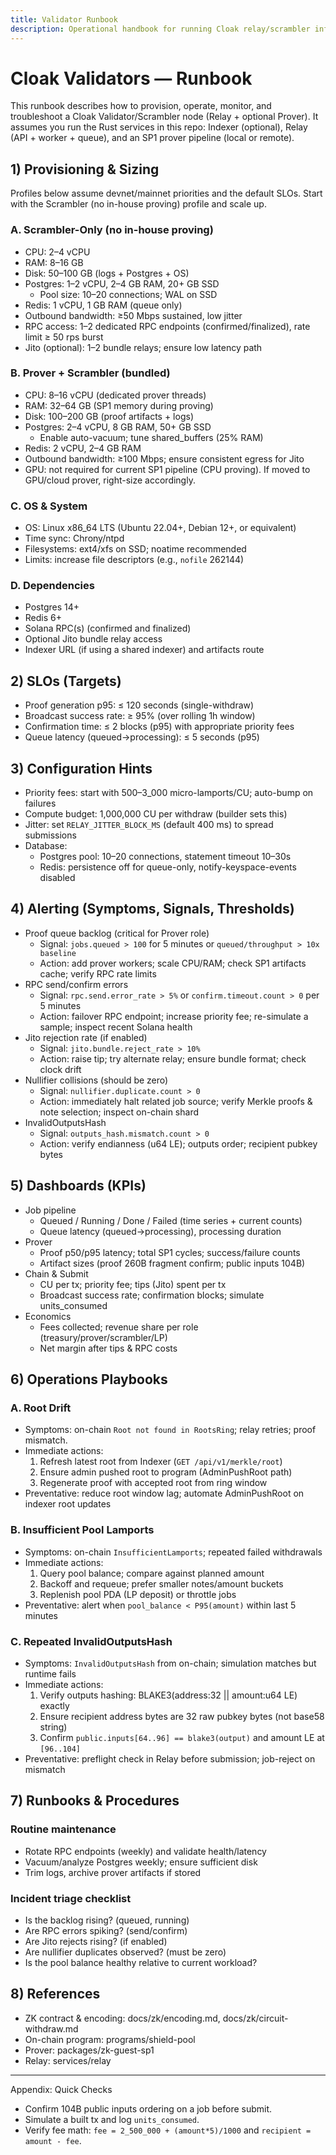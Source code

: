 ```yaml
---
title: Validator Runbook
description: Operational handbook for running Cloak relay/scrambler infrastructure in production.
---
```


# Cloak Validators — Runbook

This runbook describes how to provision, operate, monitor, and troubleshoot a Cloak Validator/Scrambler node (Relay + optional Prover). It assumes you run the Rust services in this repo: Indexer (optional), Relay (API + worker + queue), and an SP1 prover pipeline (local or remote).

## 1) Provisioning & Sizing

Profiles below assume devnet/mainnet priorities and the default SLOs. Start with the Scrambler (no in-house proving) profile and scale up.

### A. Scrambler-Only (no in-house proving)
- CPU: 2–4 vCPU
- RAM: 8–16 GB
- Disk: 50–100 GB (logs + Postgres + OS)
- Postgres: 1–2 vCPU, 2–4 GB RAM, 20+ GB SSD
  - Pool size: 10–20 connections; WAL on SSD
- Redis: 1 vCPU, 1 GB RAM (queue only)
- Outbound bandwidth: ≥50 Mbps sustained, low jitter
- RPC access: 1–2 dedicated RPC endpoints (confirmed/finalized), rate limit ≥ 50 rps burst
- Jito (optional): 1–2 bundle relays; ensure low latency path

### B. Prover + Scrambler (bundled)
- CPU: 8–16 vCPU (dedicated prover threads)
- RAM: 32–64 GB (SP1 memory during proving)
- Disk: 100–200 GB (proof artifacts + logs)
- Postgres: 2–4 vCPU, 8 GB RAM, 50+ GB SSD
  - Enable auto-vacuum; tune shared_buffers (25% RAM)
- Redis: 2 vCPU, 2–4 GB RAM
- Outbound bandwidth: ≥100 Mbps; ensure consistent egress for Jito
- GPU: not required for current SP1 pipeline (CPU proving). If moved to GPU/cloud prover, right-size accordingly.

### C. OS & System
- OS: Linux x86_64 LTS (Ubuntu 22.04+, Debian 12+, or equivalent)
- Time sync: Chrony/ntpd
- Filesystems: ext4/xfs on SSD; noatime recommended
- Limits: increase file descriptors (e.g., `nofile` 262144)

### D. Dependencies
- Postgres 14+
- Redis 6+
- Solana RPC(s) (confirmed and finalized)
- Optional Jito bundle relay access
- Indexer URL (if using a shared indexer) and artifacts route

## 2) SLOs (Targets)
- Proof generation p95: ≤ 120 seconds (single-withdraw) 
- Broadcast success rate: ≥ 95% (over rolling 1h window)
- Confirmation time: ≤ 2 blocks (p95) with appropriate priority fees
- Queue latency (queued→processing): ≤ 5 seconds (p95)

## 3) Configuration Hints
- Priority fees: start with 500–3_000 micro-lamports/CU; auto-bump on failures
- Compute budget: 1,000,000 CU per withdraw (builder sets this)
- Jitter: set `RELAY_JITTER_BLOCK_MS` (default 400 ms) to spread submissions
- Database:
  - Postgres pool: 10–20 connections, statement timeout 10–30s
  - Redis: persistence off for queue-only, notify-keyspace-events disabled

## 4) Alerting (Symptoms, Signals, Thresholds)

- Proof queue backlog (critical for Prover role)
  - Signal: `jobs.queued > 100` for 5 minutes or `queued/throughput > 10x baseline`
  - Action: add prover workers; scale CPU/RAM; check SP1 artifacts cache; verify RPC rate limits
- RPC send/confirm errors
  - Signal: `rpc.send.error_rate > 5%` or `confirm.timeout.count > 0` per 5 minutes
  - Action: failover RPC endpoint; increase priority fee; re-simulate a sample; inspect recent Solana health
- Jito rejection rate (if enabled)
  - Signal: `jito.bundle.reject_rate > 10%`
  - Action: raise tip; try alternate relay; ensure bundle format; check clock drift
- Nullifier collisions (should be zero)
  - Signal: `nullifier.duplicate.count > 0`
  - Action: immediately halt related job source; verify Merkle proofs & note selection; inspect on-chain shard
- InvalidOutputsHash
  - Signal: `outputs_hash.mismatch.count > 0`
  - Action: verify endianness (u64 LE); outputs order; recipient pubkey bytes

## 5) Dashboards (KPIs)

- Job pipeline
  - Queued / Running / Done / Failed (time series + current counts)
  - Queue latency (queued→processing), processing duration
- Prover
  - Proof p50/p95 latency; total SP1 cycles; success/failure counts
  - Artifact sizes (proof 260B fragment confirm; public inputs 104B)
- Chain & Submit
  - CU per tx; priority fee; tips (Jito) spent per tx
  - Broadcast success rate; confirmation blocks; simulate units_consumed
- Economics
  - Fees collected; revenue share per role (treasury/prover/scrambler/LP)
  - Net margin after tips & RPC costs

## 6) Operations Playbooks

### A. Root Drift
- Symptoms: on-chain `Root not found in RootsRing`; relay retries; proof mismatch.
- Immediate actions:
  1) Refresh latest root from Indexer (`GET /api/v1/merkle/root`)
  2) Ensure admin pushed root to program (AdminPushRoot path)
  3) Regenerate proof with accepted root from ring window
- Preventative: reduce root window lag; automate AdminPushRoot on indexer root updates

### B. Insufficient Pool Lamports
- Symptoms: on-chain `InsufficientLamports`; repeated failed withdrawals
- Immediate actions:
  1) Query pool balance; compare against planned amount
  2) Backoff and requeue; prefer smaller notes/amount buckets
  3) Replenish pool PDA (LP deposit) or throttle jobs
- Preventative: alert when `pool_balance < P95(amount)` within last 5 minutes

### C. Repeated InvalidOutputsHash
- Symptoms: `InvalidOutputsHash` from on-chain; simulation matches but runtime fails
- Immediate actions:
  1) Verify outputs hashing: BLAKE3(address:32 || amount:u64 LE) exactly
  2) Ensure recipient address bytes are 32 raw pubkey bytes (not base58 string)
  3) Confirm `public.inputs[64..96] == blake3(output)` and amount LE at `[96..104]`
- Preventative: preflight check in Relay before submission; job-reject on mismatch

## 7) Runbooks & Procedures

### Routine maintenance
- Rotate RPC endpoints (weekly) and validate health/latency
- Vacuum/analyze Postgres weekly; ensure sufficient disk
- Trim logs, archive prover artifacts if stored

### Incident triage checklist
- Is the backlog rising? (queued, running)
- Are RPC errors spiking? (send/confirm)
- Are Jito rejects rising? (if enabled)
- Are nullifier duplicates observed? (must be zero)
- Is the pool balance healthy relative to current workload?

## 8) References
- ZK contract & encoding: docs/zk/encoding.md, docs/zk/circuit-withdraw.md
- On-chain program: programs/shield-pool
- Prover: packages/zk-guest-sp1
- Relay: services/relay

---

Appendix: Quick Checks
- Confirm 104B public inputs ordering on a job before submit.
- Simulate a built tx and log `units_consumed`.
- Verify fee math: `fee = 2_500_000 + (amount*5)/1000` and `recipient = amount - fee`.
